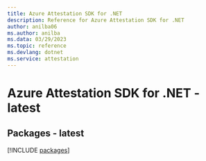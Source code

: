```yaml
---
title: Azure Attestation SDK for .NET
description: Reference for Azure Attestation SDK for .NET
author: anilba06
ms.author: anilba
ms.data: 03/29/2023
ms.topic: reference
ms.devlang: dotnet
ms.service: attestation
---
```

# Azure Attestation SDK for .NET - latest
## Packages - latest
[!INCLUDE [packages](attestation-index.md)]
